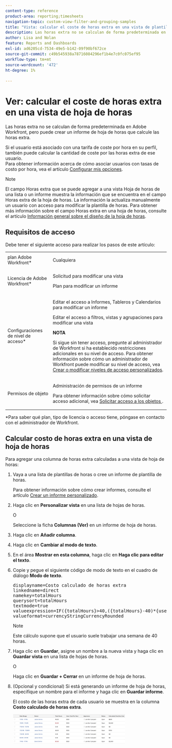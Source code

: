 ```yaml
---
content-type: reference
product-area: reporting;timesheets
navigation-topic: custom-view-filter-and-grouping-samples
title: "Vista: calcular el coste de horas extra en una vista de plantilla de horas"
description: Las horas extra no se calculan de forma predeterminada en Adobe Workfront, pero puede crear un informe de hoja de horas que calcule las horas extra.
author: Lisa and Nolan
feature: Reports and Dashboards
exl-id: ad6205cd-7534-49e5-b142-09f90bf672ce
source-git-commit: c49b545938a78716084296ef1b4e7c0fc075ef95
workflow-type: tm+mt
source-wordcount: '472'
ht-degree: 1%

---
```


# Ver: calcular el coste de horas extra en una vista de hoja de horas

Las horas extra no se calculan de forma predeterminada en Adobe Workfront, pero puede crear un informe de hoja de horas que calcule las horas extra.

Si el usuario está asociado con una tarifa de coste por hora en su perfil, también puede calcular la cantidad de coste por las horas extra de ese usuario.\
Para obtener información acerca de cómo asociar usuarios con tasas de costo por hora, vea el artículo [Configurar mis opciones](../../../workfront-basics/manage-your-account-and-profile/configuring-your-user-profile/configure-my-settings.md).

>[!NOTE]
>
>El campo Horas extra que se puede agregar a una vista Hoja de horas de una lista o un informe muestra la información que se encuentra en el campo Horas extra de la hoja de horas. La información la actualiza manualmente un usuario con acceso para modificar la plantilla de horas. Para obtener más información sobre el campo Horas extra en una hoja de horas, consulte el artículo [Información general sobre el diseño de la hoja de horas](../../../timesheets/timesheets/timesheet-layout.md).

## Requisitos de acceso

Debe tener el siguiente acceso para realizar los pasos de este artículo:

<table style="table-layout:auto"> 
 <col> 
 <col> 
 <tbody> 
  <tr> 
   <td role="rowheader">plan Adobe Workfront*</td> 
   <td> <p>Cualquiera</p> </td> 
  </tr> 
  <tr> 
   <td role="rowheader">Licencia de Adobe Workfront*</td> 
   <td> <p>Solicitud para modificar una vista </p>
   <p>Plan para modificar un informe</p> </td> 
  </tr> 
  <tr> 
   <td role="rowheader">Configuraciones de nivel de acceso*</td> 
   <td> <p>Editar el acceso a Informes, Tableros y Calendarios para modificar un informe</p> <p>Editar el acceso a filtros, vistas y agrupaciones para modificar una vista</p> <p><b>NOTA</b>

Si sigue sin tener acceso, pregunte al administrador de Workfront si ha establecido restricciones adicionales en su nivel de acceso. Para obtener información sobre cómo un administrador de Workfront puede modificar su nivel de acceso, vea <a href="../../../administration-and-setup/add-users/configure-and-grant-access/create-modify-access-levels.md" class="MCXref xref">Crear o modificar niveles de acceso personalizados</a>.</p> </td>
</tr> 
  <tr> 
   <td role="rowheader">Permisos de objeto</td> 
   <td> <p>Administración de permisos de un informe</p> <p>Para obtener información sobre cómo solicitar acceso adicional, vea <a href="../../../workfront-basics/grant-and-request-access-to-objects/request-access.md" class="MCXref xref">Solicitar acceso a los objetos </a>.</p> </td> 
  </tr> 
 </tbody> 
</table>

&#42;Para saber qué plan, tipo de licencia o acceso tiene, póngase en contacto con el administrador de Workfront.

## Calcular costo de horas extra en una vista de hoja de horas

Para agregar una columna de horas extra calculadas a una vista de hoja de horas:

1. Vaya a una lista de plantillas de horas o cree un informe de plantilla de horas.

   Para obtener información sobre cómo crear informes, consulte el artículo [Crear un informe personalizado](../../../reports-and-dashboards/reports/creating-and-managing-reports/create-custom-report.md).

1. Haga clic en **Personalizar vista** en una lista de hojas de horas.

   O

   Seleccione la ficha **Columnas (Ver)** en un informe de hoja de horas.

1. Haga clic en **Añadir columna**.
1. Haga clic en **Cambiar al modo de texto**.
1. En el área **Mostrar en esta columna**, haga clic en **Haga clic para editar el texto**.
1. Copie y pegue el siguiente código de modo de texto en el cuadro de diálogo **Modo de texto**.
   <pre>displayname=Costo calculado de horas extra<br>linkedname=direct<br>namekey=totalHours<br>querysort=totalHours <br>textmode=true<br>valueexpression=IF({totalHours}&gt;40,({totalHours}-40)*{user}.{costPerHour},{totalHours}*{user}.{costPerHour})<br>valueformat=currencyStringCurrencyRounded</pre>

   >[!NOTE]
   >
   >Este cálculo supone que el usuario suele trabajar una semana de 40 horas.

1. Haga clic en **Guardar**, asigne un nombre a la nueva vista y haga clic en **Guardar vista** en una lista de hojas de horas.

   O

   Haga clic en **Guardar + Cerrar** en un informe de hoja de horas.

1. (Opcional y condicional) Si está generando un informe de hoja de horas, especifique un nombre para el informe y haga clic en **Guardar informe**.

   El costo de las horas extra de cada usuario se muestra en la columna **Costo calculado de horas extra**.

   ![informe_parte_de_horas_extra_calculadas_costo_en_parte_de_horas.png](assets/calculated-overtime-cost-in-timesheet-report-350x92.png)
